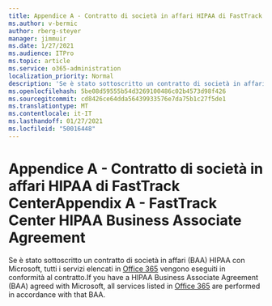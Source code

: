 ```yaml
---
title: Appendice A - Contratto di società in affari HIPAA di FastTrack Center
ms.author: v-bermic
author: rberg-steyer
manager: jimmuir
ms.date: 1/27/2021
ms.audience: ITPro
ms.topic: article
ms.service: o365-administration
localization_priority: Normal
description: 'Se è stato sottoscritto un contratto di società in affari HIPAA con Microsoft per i servizi FastTrack, tutti i servizi elencati in FastTrack Center Benefit for Office 365 sono inclusi nel contratto, tranne:'
ms.openlocfilehash: 5be08d59555b54d3269100486c02b4573d98f426
ms.sourcegitcommit: cd8426ce64dda56439933576e7da75b1c27f5de1
ms.translationtype: MT
ms.contentlocale: it-IT
ms.lasthandoff: 01/27/2021
ms.locfileid: "50016448"
---
```

# <a name="appendix-a---fasttrack-center-hipaa-business-associate-agreement"></a><span data-ttu-id="6f56c-103">Appendice A - Contratto di società in affari HIPAA di FastTrack Center</span><span class="sxs-lookup"><span data-stu-id="6f56c-103">Appendix A - FastTrack Center HIPAA Business Associate Agreement</span></span>

<span data-ttu-id="6f56c-104">Se è stato sottoscritto un contratto di società in affari (BAA) HIPAA con Microsoft, tutti i servizi elencati in [Office 365](products-and-capabilities.md#office-365) vengono eseguiti in conformità al contratto.</span><span class="sxs-lookup"><span data-stu-id="6f56c-104">If you have a HIPAA Business Associate Agreement (BAA) agreed with Microsoft, all services listed in [Office 365](products-and-capabilities.md#office-365) are performed in accordance with that BAA.</span></span>



